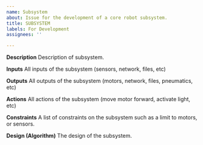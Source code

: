 ```yaml
---
name: Subsystem
about: Issue for the development of a core robot subsystem.
title: SUBSYSTEM
labels: For Development
assignees: ''

---
```


**Description**
Description of subsystem.

**Inputs**
All inputs of the subsystem (sensors, network, files, etc)

**Outputs**
All outputs of the subsystem (motors, network, files, pneumatics, etc)

**Actions**
All actions of the subsystem (move motor forward, activate light, etc)

**Constraints**
A list of constraints on the subsystem such as a limit to motors, or sensors.

**Design (Algorithm)**
The design of the subsystem.
